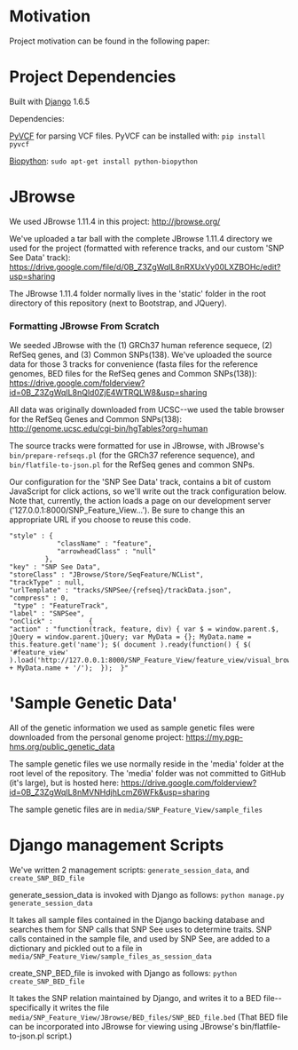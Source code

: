 Motivation
=======
Project motivation can be found in the following paper: 


Project Dependencies
=======

Built with <a href="https://www.djangoproject.com/">Django</a> 1.6.5

Dependencies:

<a href="http://pyvcf.readthedocs.org/en/latest/">PyVCF</a> for parsing VCF files.  PyVCF can be installed with: `pip install pyvcf`

<a href="http://biopython.org/wiki/Main_Page">Biopython</a>: `sudo apt-get install python-biopython`


JBrowse
=======
We used JBrowse 1.11.4 in this project: http://jbrowse.org/

We've uploaded a tar ball with the complete JBrowse 1.11.4 directory we used for the project (formatted with reference tracks, and our custom 'SNP See Data' track): https://drive.google.com/file/d/0B_Z3ZgWqIL8nRXUxVy00LXZBOHc/edit?usp=sharing


The JBrowse 1.11.4 folder normally lives in the 'static' folder in the root directory of this repository (next to Bootstrap, and JQuery).  

<h3>Formatting JBrowse From Scratch</h3>

We seeded JBrowse with the (1) GRCh37 human reference sequece, (2) RefSeq genes, and (3) Common SNPs(138).  We've uploaded the source data for those 3 tracks for convenience (fasta files for the reference genomes, BED files for the RefSeq genes and Common SNPs(138)): https://drive.google.com/folderview?id=0B_Z3ZgWqIL8nQld0ZjE4WTRQLW8&usp=sharing

All data was originally downloaded from UCSC--we used the table browser for the RefSeq Genes and Common SNPs(138): http://genome.ucsc.edu/cgi-bin/hgTables?org=human


The source tracks were formatted for use in JBrowse, with JBrowse's `bin/prepare-refseqs.pl` (for the GRCh37 reference sequence), and `bin/flatfile-to-json.pl` for the RefSeq genes and common SNPs.  


Our configuration for the 'SNP See Data' track, contains a bit of custom JavaScript for click actions, so we'll write  out the track configuration below.  Note that, currently, the action loads a page on our development server ('127.0.0.1:8000/SNP_Feature_View...').  Be sure to change this an appropriate URL if you choose to reuse this code. 
```
"style" : {
            "className" : "feature",
            "arrowheadClass" : "null"
         },
"key" : "SNP See Data",
"storeClass" : "JBrowse/Store/SeqFeature/NCList",
"trackType" : null,
"urlTemplate" : "tracks/SNPSee/{refseq}/trackData.json",
"compress" : 0,
 "type" : "FeatureTrack",
"label" : "SNPSee",
"onClick" :         {
"action" : "function(track, feature, div) { var $ = window.parent.$, jQuery = window.parent.jQuery; var MyData = {}; MyData.name = this.feature.get('name'); $( document ).ready(function() { $( '#feature_view' ).load('http://127.0.0.1:8000/SNP_Feature_View/feature_view/visual_browser/' + MyData.name + '/');  });  }"
```


'Sample Genetic Data' 
=======
All of the genetic information we used as sample genetic files were downloaded from the personal genome project: https://my.pgp-hms.org/public_genetic_data

The sample genetic files we use normally reside in the 'media' folder at the root level of the repository.  The 'media' folder was not committed to GitHub (it's large), but is hosted here: https://drive.google.com/folderview?id=0B_Z3ZgWqIL8nMVNHdjhLcmZ6WFk&usp=sharing

The sample genetic files are in `media/SNP_Feature_View/sample_files`


Django management Scripts
=======
We've written 2 management scripts: `generate_session_data`, and `create_SNP_BED_file`

generate_session_data is invoked with Django as follows: `python manage.py generate_session_data`

It takes all sample files contained in the Django backing database and searches them for SNP calls that SNP See uses to determine traits.  SNP calls contained in the sample file, and used by SNP See, are added to a dictionary and pickled out to a file in `media/SNP_Feature_View/sample_files_as_session_data`

create_SNP_BED_file is invoked with Django as follows: `python create_SNP_BED_file`

It takes the SNP relation maintained by Django, and writes it to a BED file--specifically it writes the file `media/SNP_Feature_View/JBrowse/BED_files/SNP_BED_file.bed`  (That BED file can be incorporated into JBrowse for viewing using JBrowse's bin/flatfile-to-json.pl script.)  
